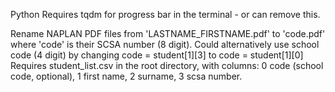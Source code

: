 Python
Requires tqdm for progress bar in the terminal - or can remove this.

Rename NAPLAN PDF files from 'LASTNAME_FIRSTNAME.pdf' to 'code.pdf' where 'code' is their SCSA number (8 digit). Could alternatively use school code (4 digit) by changing code = student[1][3] to code = student[1][0]
Requires student_list.csv in the root directory, with columns: 0 code (school code, optional), 1 first name, 2 surname, 3 scsa number.